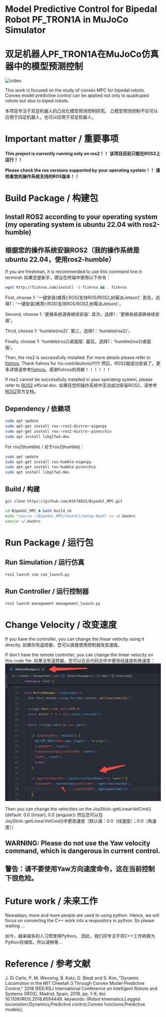 # Model Predictive Control for Bipedal Robot PF_TRON1A in MuJoCo Simulator
# 双足机器人PF_TRON1A在MuJoCo仿真器中的模型预测控制

![video](./display.gif)

This work is focused on the study of convex MPC for bipedal robots.
Convex model predictive control can be applied not only to quadruped robots but also to biped robots.

本项目专注于双足机器人的凸优化模型预测控制研究。
凸模型预测控制不仅可以应用于四足机器人，也可以应用于双足机器人。

# Important matter / 重要事项
**This project is currently running only on ros2！！**
**该项目目前只能在ROS2上运行！！**

**Please check the ros versions supported by your operating system！！**
**请检查您的操作系统支持的ROS版本！！**

# Build Package / 构建包
## Install ROS2 according to your operating system (my operating system is ubuntu 22.04 with ros2-humble)
## 根据您的操作系统安装ROS2（我的操作系统是ubuntu 22.04，使用ros2-humble）

If you are freshman, it is recommended to use this command line in terminal:
如果您是新手，建议在终端中使用以下命令：
```bash
wget http://fishros.com/install -O fishros && . fishros
```
First, choose 1: '一键安装(推荐):ROS(支持ROS/ROS2,树莓派Jetson)'.
首先，选择1：'一键安装(推荐):ROS(支持ROS/ROS2,树莓派Jetson)'。

Second, choose 1: '更换系统源再继续安装'.
其次，选择1：'更换系统源再继续安装'。

Third, choose 1: 'humble(ros2)'.
第三，选择1：'humble(ros2)'。

Finally, choose 1: 'humble(ros2)桌面版'.
最后，选择1：'humble(ros2)桌面版'。

Then, the ros2 is successfully installed. For more details please refer to [fishros](https://github.com/fishros/install). Thank fishros for his contributions!!!!!!!
然后，ROS2就成功安装了。更多详情请参考[fishros](https://github.com/fishros/install)。感谢fishros的贡献！！！！！！

If ros2 cannot be successfully installed in your operating system, please refer to [ROS2](https://ros.org/) official doc.
如果在您的操作系统中无法成功安装ROS2，请参考[ROS2](https://ros.org/)官方文档。

## Dependency / 依赖项
```bash
sudo apt update
sudo apt-get install ros-<ros2-distro>-eigenpy
sudo apt-get install ros-<ros2-distro>-pinocchio
sudo apt install libglfw3-dev
```

For ros2(humble) / 对于ros2(humble)：
```bash
sudo apt update
sudo apt-get install ros-humble-eigenpy
sudo apt-get install ros-humble-pinocchio
sudo apt install libglfw3-dev
```

## Build / 构建
```bash
git clone https://github.com/81578823/Bipedal_MPC.git
```

```bash
cd Bipedal_MPC & bash build.sh
echo "source ~/Bipedal_MPC/install/setup.bash" >> ~/.bashrc
source ~/.bashrc
```

# Run Package / 运行包
## Run Simulation / 运行仿真
```bash
ros2 launch sim sim_launch.py 
```

## Run Controller / 运行控制器
```bash
ros2 launch management management_launch.py 
```

# Change Velocity / 改变速度
If you have the controller, you can change the linear velocity using it directly.
如果你有遥控器，您可以直接使用控制器改变速度。

If don't have the remote controller, you can change the linear velocity on this code file:
如果没有遥控器，您可以在此代码文件中更改线速度和角速度：
![photo](./velocity_get.jpg)

Then you can change the velocities on the JoyStick::getLinearVelCmd() (default: 0.0 (linear); 0.0 (angular))
然后您可以在JoyStick::getLinearVelCmd()中更改速度（默认值：0.0（线速度）；0.0（角速度））

## WARNING: Please do not use the Yaw velocity command, which is dangerous in current control.
## 警告：请不要使用Yaw方向速度命令，这在当前控制下很危险。

# Future work / 未来工作
Nowadays, more and more people are used to using python. 
Hence, we will focus on converting the C++ work into a respository in python. So please waiting ...

如今，越来越多的人习惯使用Python。
因此，我们将专注于将C++工作转换为Python存储库。所以请稍等...

# Reference / 参考文献
J. Di Carlo, P. M. Wensing, B. Katz, G. Bledt and S. Kim, "Dynamic Locomotion in the MIT Cheetah 3 Through Convex Model-Predictive Control," 2018 IEEE/RSJ International Conference on Intelligent Robots and Systems (IROS), Madrid, Spain, 2018, pp. 1-9, doi: 10.1109/IROS.2018.8594448. keywords: {Robot kinematics;Legged locomotion;Dynamics;Predictive control;Convex functions;Predictive models},




